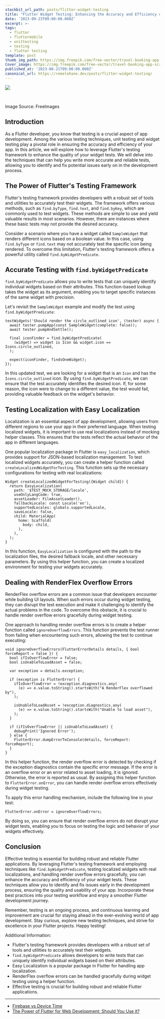 ```yaml
---
stackbit_url_path: posts/flitter-widget-testing
title: "Flutter Widget Testing: Enhancing the Accuracy and Efficiency of Your App Testing"
date: '2023-09-23T09:00:00.000Z'
excerpt: >-
tags:
  - flutter
  - fluttermobile
  - unittesting
  - testing
  - flutter testing
template: post
thumb_img_path: https://img.freepik.com/free-vector/travel-booking-app-screens_23-2148629033.jpg?size=626&ext=jpg&ga=GA1.1.1880011253.1699833600&semt=ais
Cover_image: https://img.freepik.com/free-vector/travel-booking-app-screens_23-2148629033.jpg?size=626&ext=jpg&ga=GA1.1.1880011253.1699833600&semt=ais
published_at: '2023-08-21T09:00:00.000Z'
canonical_url: https://remelehane.dev/posts/flitter-widget-testing/
---
```


![](https://img.freepik.com/free-vector/travel-booking-app-screens_23-2148629033.jpg?size=626&ext=jpg&ga=GA1.1.1880011253.1699833600&semt=ais)

‍

Image Source: FreeImages

Introduction
------------

As a Flutter developer, you know that testing is a crucial aspect of app development. Among the various testing techniques, unit testing and widget testing play a pivotal role in ensuring the accuracy and efficiency of your app. In this article, we will explore how to leverage Flutter's testing framework to enhance the quality of your widget tests. We will delve into the techniques that can help you write more accurate and reliable tests, allowing you to identify and fix potential issues early on in the development process.

The Power of Flutter's Testing Framework
----------------------------------------

Flutter's testing framework provides developers with a robust set of tools and utilities to accurately test their widgets. The framework offers various methods, such as `find.byType`, `find.text`, and `find.byKey`, which are commonly used to test widgets. These methods are simple to use and yield valuable results in most scenarios. However, there are instances where these basic tests may not provide the desired accuracy.

Consider a scenario where you have a widget called `SampleWidget` that renders different icons based on a boolean value. In this case, using `find.byType` or `find.text` may not accurately test the specific icon being rendered. To overcome this limitation, Flutter's testing framework offers a powerful utility called `find.byWidgetPredicate`.

Accurate Testing with `find.byWidgetPredicate`
----------------------------------------------

`find.byWidgetPredicate` allows you to write tests that can uniquely identify individual widgets based on their attributes. This function-based lookup takes the widget as its argument, enabling you to target specific instances of the same widget with precision.

Let's revisit the `SampleWidget` example and modify the test using `find.byWidgetPredicate`:

    testWidgets('Should render the circle_outlined icon', (tester) async {
      await tester.pumpApp(const SampleWidget(complete: false));
      await tester.pumpAndSettle();
    
      final iconFinder = find.byWidgetPredicate(
        (widget) => widget is Icon && widget.icon == Icons.circle_outlined,
      );
    
      expect(iconFinder, findsOneWidget);
    });


In this updated test, we are looking for a widget that is an `Icon` and has the `Icons.circle_outlined` icon. By using `find.byWidgetPredicate`, we can ensure that the test accurately identifies the desired icon. If, for some reason, the icon were to change to a different value, the test would fail, providing valuable feedback on the widget's behavior.

Testing Localization with Easy Localization
-------------------------------------------

Localization is an essential aspect of app development, allowing users from different regions to use your app in their preferred language. When testing localized widgets, it is important to use real localizations instead of mocking helper classes. This ensures that the tests reflect the actual behavior of the app in different languages.

One popular localization package in Flutter is `easy_localization`, which provides support for JSON-based localization management. To test localized widgets accurately, you can create a helper function called `createLocalizedWidgetForTesting`. This function sets up the necessary configurations for testing with real localizations:

    Widget createLocalizedWidgetForTesting({Widget child}) {
      return EasyLocalization(
        path: '$TEST_MOCK_STORAGE/locale',
        useOnlyLangCode: true,
        assetLoader: FileAssetLoader(),
        fallbackLocale: const Locale('en'),
        supportedLocales: globals.supportedLocale,
        saveLocale: false,
        child: MaterialApp(
          home: Scaffold(
            body: child,
          ),
        ),
      );
    }


In this function, `EasyLocalization` is configured with the path to the localization files, the desired fallback locale, and other necessary parameters. By using this helper function, you can create a localized environment for testing your widgets accurately.

Dealing with RenderFlex Overflow Errors
---------------------------------------

RenderFlex overflow errors are a common issue that developers encounter while building UI layouts. When such errors occur during widget testing, they can disrupt the test execution and make it challenging to identify the actual problems in the code. To overcome this obstacle, it is crucial to handle render overflow errors gracefully during widget testing.

One approach to handling render overflow errors is to create a helper function called `ignoreOverflowErrors`. This function prevents the test runner from failing when encountering such errors, allowing the test to continue executing:

    void ignoreOverflowErrors(FlutterErrorDetails details, { bool forceReport = false }) {
      bool ifIsOverflowError = false;
      bool isUnableToLoadAsset = false;
    
      var exception = details.exception;
    
      if (exception is FlutterError) {
        ifIsOverflowError = !exception.diagnostics.any(
          (e) => e.value.toString().startsWith("A RenderFlex overflowed by"),
        );
    
        isUnableToLoadAsset = !exception.diagnostics.any(
          (e) => e.value.toString().startsWith("Unable to load asset"),
        );
      }
    
      if (ifIsOverflowError || isUnableToLoadAsset) {
        debugPrint('Ignored Error');
      } else {
        FlutterError.dumpErrorToConsole(details, forceReport: forceReport);
      }
    }


In this helper function, the render overflow error is detected by checking if the exception diagnostics contain the specific error message. If the error is an overflow error or an error related to asset loading, it is ignored. Otherwise, the error is reported as usual. By assigning this helper function to `FlutterError.onError`, you can handle render overflow errors effectively during widget testing.

To apply this error handling mechanism, include the following line in your test:

    FlutterError.onError = ignoreOverflowErrors;


By doing so, you can ensure that render overflow errors do not disrupt your widget tests, enabling you to focus on testing the logic and behavior of your widgets effectively.

Conclusion
----------

Effective testing is essential for building robust and reliable Flutter applications. By leveraging Flutter's testing framework and employing techniques like `find.byWidgetPredicate`, testing localized widgets with real localizations, and handling render overflow errors gracefully, you can enhance the accuracy and efficiency of your widget tests. These techniques allow you to identify and fix issues early in the development process, ensuring the quality and usability of your app. Incorporate these best practices into your testing workflow and enjoy a smoother Flutter development journey.

Remember, testing is an ongoing process, and continuous learning and improvement are crucial for staying ahead in the ever-evolving world of app development. Stay curious, explore new testing techniques, and strive for excellence in your Flutter projects. Happy testing!

Additional Information:

*   Flutter's testing framework provides developers with a robust set of tools and utilities to accurately test their widgets.
*   `find.byWidgetPredicate` allows developers to write tests that can uniquely identify individual widgets based on their attributes.
*   Easy Localization is a popular package in Flutter for handling app localization.
*   RenderFlex overflow errors can be handled gracefully during widget testing using a helper function.
*   Effective testing is crucial for building robust and reliable Flutter applications.

---

* [Firebase vs Device Time](https://remelehane.dev/posts/firebase-vs-device-time/)
* [The Power of Flutter for Web Development: Should You Use it?](https://remelehane.dev/posts/flutter-web-should-you-use-it/)
